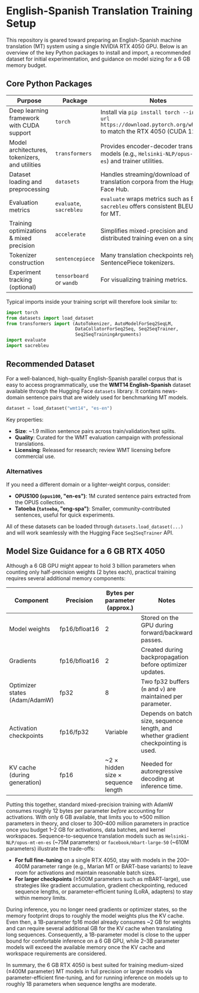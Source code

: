 # English-Spanish Translation Training Setup

This repository is geared toward preparing an English-Spanish machine translation (MT) system using a single NVIDIA RTX 4050 GPU. Below is an overview of the key Python packages to install and import, a recommended dataset for initial experimentation, and guidance on model sizing for a 6 GB memory budget.

## Core Python Packages

| Purpose | Package | Notes |
| --- | --- | --- |
| Deep learning framework with CUDA support | `torch` | Install via `pip install torch --index-url https://download.pytorch.org/whl/cu121` to match the RTX 4050 (CUDA 12.1). |
| Model architectures, tokenizers, and utilities | `transformers` | Provides encoder-decoder translation models (e.g., `Helsinki-NLP/opus-mt-en-es`) and trainer utilities. |
| Dataset loading and preprocessing | `datasets` | Handles streaming/download of translation corpora from the Hugging Face Hub. |
| Evaluation metrics | `evaluate`, `sacrebleu` | `evaluate` wraps metrics such as BLEU; `sacrebleu` offers consistent BLEU scoring for MT. |
| Training optimizations & mixed precision | `accelerate` | Simplifies mixed-precision and distributed training even on a single GPU. |
| Tokenizer construction | `sentencepiece` | Many translation checkpoints rely on SentencePiece tokenizers. |
| Experiment tracking (optional) | `tensorboard` or `wandb` | For visualizing training metrics. |

Typical imports inside your training script will therefore look similar to:

```python
import torch
from datasets import load_dataset
from transformers import (AutoTokenizer, AutoModelForSeq2SeqLM,
                          DataCollatorForSeq2Seq, Seq2SeqTrainer,
                          Seq2SeqTrainingArguments)
import evaluate
import sacrebleu
```

## Recommended Dataset

For a well-balanced, high-quality English-Spanish parallel corpus that is easy to access programmatically, use the **WMT14 English-Spanish** dataset available through the Hugging Face `datasets` library. It contains news-domain sentence pairs that are widely used for benchmarking MT models.

```python
dataset = load_dataset("wmt14", "es-en")
```

Key properties:

- **Size**: ~1.9 million sentence pairs across train/validation/test splits.
- **Quality**: Curated for the WMT evaluation campaign with professional translations.
- **Licensing**: Released for research; review WMT licensing before commercial use.

### Alternatives

If you need a different domain or a lighter-weight corpus, consider:

- **OPUS100 (`opus100`, "en-es")**: 1M curated sentence pairs extracted from the OPUS collection.
- **Tatoeba (`tatoeba`, "eng-spa")**: Smaller, community-contributed sentences, useful for quick experiments.

All of these datasets can be loaded through `datasets.load_dataset(...)` and will work seamlessly with the Hugging Face `Seq2SeqTrainer` API.

## Model Size Guidance for a 6 GB RTX 4050

Although a 6 GB GPU might appear to hold 3 billion parameters when counting only half-precision weights (2 bytes each), practical training requires several additional memory components:

| Component | Precision | Bytes per parameter (approx.) | Notes |
| --- | --- | --- | --- |
| Model weights | fp16/bfloat16 | 2 | Stored on the GPU during forward/backward passes. |
| Gradients | fp16/bfloat16 | 2 | Created during backpropagation before optimizer updates. |
| Optimizer states (Adam/AdamW) | fp32 | 8 | Two fp32 buffers (`m` and `v`) are maintained per parameter. |
| Activation checkpoints | fp16/fp32 | Variable | Depends on batch size, sequence length, and whether gradient checkpointing is used. |
| KV cache (during generation) | fp16 | ~2 × hidden size × sequence length | Needed for autoregressive decoding at inference time. |

Putting this together, standard mixed-precision training with AdamW consumes roughly 12 bytes per parameter _before_ accounting for activations. With only 6 GB available, that limits you to ≈500 million parameters in theory, and closer to 300–400 million parameters in practice once you budget 1–2 GB for activations, data batches, and kernel workspaces. Sequence-to-sequence translation models such as `Helsinki-NLP/opus-mt-en-es` (~75M parameters) or `facebook/mbart-large-50` (~610M parameters) illustrate the trade-offs:

- **For full fine-tuning** on a single RTX 4050, stay with models in the 200–400M parameter range (e.g., Marian MT or BART-base variants) to leave room for activations and maintain reasonable batch sizes.
- **For larger checkpoints** (≥500M parameters such as mBART-large), use strategies like gradient accumulation, gradient checkpointing, reduced sequence lengths, or parameter-efficient tuning (LoRA, adapters) to stay within memory limits.

During inference, you no longer need gradients or optimizer states, so the memory footprint drops to roughly the model weights plus the KV cache. Even then, a 1B-parameter fp16 model already consumes ~2 GB for weights and can require several additional GB for the KV cache when translating long sequences. Consequently, a 1B-parameter model is close to the upper bound for comfortable inference on a 6 GB GPU, while 2–3B parameter models will exceed the available memory once the KV cache and workspace requirements are considered.

In summary, the 6 GB RTX 4050 is best suited for training medium-sized (≤400M parameter) MT models in full precision or larger models via parameter-efficient fine-tuning, and for running inference on models up to roughly 1B parameters when sequence lengths are moderate.
